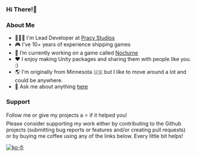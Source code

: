 <h3>Hi There!👋</h3>
<h3>About Me</h3>

- 👨🏼‍💻 I'm Lead Developer at [Pracy Studios](https://pracystudios.com)
- 🎮 I've 10+ years of experience shipping games
- 👾 I’m currently working on a game called [Nocturne](https://store.steampowered.com/app/883590/Nocturne_Prelude)
- ❤️ I enjoy making Unity packages and sharing them with people like you. :)
- 🌎 I'm originally from Minnesota 🇺🇸 but I like to move around a lot and could be anywhere.
- 💬 Ask me about anything [here](https://github.com/coryleach/coryleach/issues)

<!--
### Hi there 👋
**coryleach/coryleach** is a ✨ _special_ ✨ repository because its `README.md` (this file) appears on your GitHub profile.
Here are some ideas to get you started:

- 🔭 I’m currently working on ...
- 🌱 I’m currently learning ...
- 👯 I’m looking to collaborate on ...
- 🤔 I’m looking for help with ...
- 💬 Ask me about ...
- 📫 How to reach me: ...
- 😄 Pronouns: ...
- ⚡ Fun fact: ...
-->

### Support
Follow me or give my projects a ⭐️ if it helped you!<br>
Please consider supporting my work either by contributing to the Github projects (submitting bug reports or features and/or creating pull requests) or by buying me coffee using any of the links below. Every little bit helps!

[![ko-fi](https://www.ko-fi.com/img/githubbutton_sm.svg)](https://ko-fi.com/coryleach)

